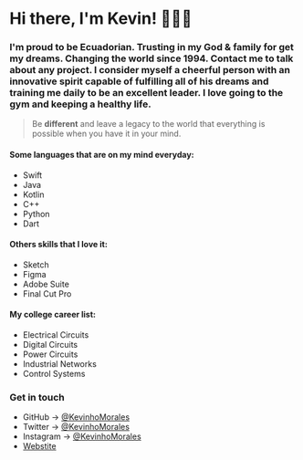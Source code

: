 # Hi there, I'm Kevin! 👋👨‍💻

### I'm proud to be **Ecuadorian**. Trusting in my God & family for get my dreams. Changing the world since 1994. Contact me to talk about any project. I consider myself a cheerful person with an innovative spirit capable of fulfilling all of his dreams and training me daily to be an excellent leader. I love going to the gym and keeping a healthy life.

> Be **different** and leave a legacy to the world that everything is possible when you have it in your mind.

#### Some languages that are on my mind everyday:

* Swift
* Java
* Kotlin
* C++
* Python
* Dart

#### Others skills that I love it:

* Sketch
* Figma
* Adobe Suite
* Final Cut Pro

#### My college career list:

* Electrical Circuits
* Digital Circuits
* Power Circuits
* Industrial Networks
* Control Systems

### Get in touch

* GitHub -> [@KevinhoMorales](https://github.com/KevinhoMorales)
* Twitter -> [@KevinhoMorales](https://twitter.com/KevinhoMorales)
* Instagram -> [@KevinhoMorales](https://instagram.com/KevinhoMorales)
* [Webstite](http://kevinhomorales.com)

<!--
**KevinhoMorales/KevinhoMorales** is a ✨ _special_ ✨ repository because its `README.md` (this file) appears on your GitHub profile.

Here are some ideas to get you started:

- 🔭 I’m currently working on ...
- 🌱 I’m currently learning ...
- 👯 I’m looking to collaborate on ...
- 🤔 I’m looking for help with ...
- 💬 Ask me about ...
- 📫 How to reach me: ...
- 😄 Pronouns: ...
- ⚡ Fun fact: ...
-->
